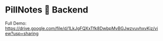 # PillNotes :memo: Backend
 Full Demo: https://drive.google.com/file/d/1LkJgFQXxTfk8DwbpMvBGJwzvuvhxvKjz/view?usp=sharing
